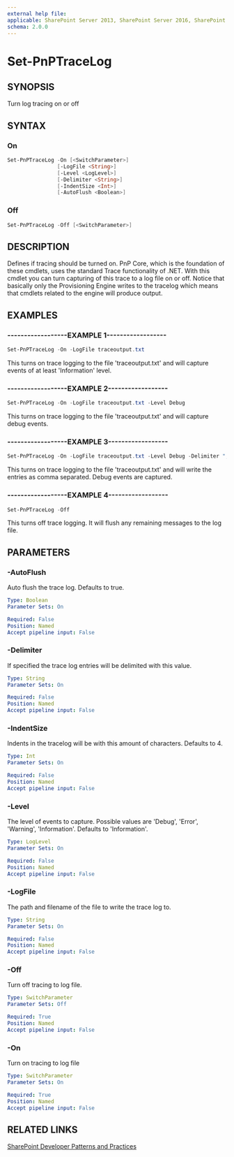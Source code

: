 ```yaml
---
external help file:
applicable: SharePoint Server 2013, SharePoint Server 2016, SharePoint Server 2019, SharePoint Online
schema: 2.0.0
---
```

# Set-PnPTraceLog

## SYNOPSIS
Turn log tracing on or off

## SYNTAX 

### On
```powershell
Set-PnPTraceLog -On [<SwitchParameter>]
                [-LogFile <String>]
                [-Level <LogLevel>]
                [-Delimiter <String>]
                [-IndentSize <Int>]
                [-AutoFlush <Boolean>]
```

### Off
```powershell
Set-PnPTraceLog -Off [<SwitchParameter>]
```

## DESCRIPTION
Defines if tracing should be turned on. PnP Core, which is the foundation of these cmdlets, uses the standard Trace functionality of .NET. With this cmdlet you can turn capturing of this trace to a log file on or off. Notice that basically only the Provisioning Engine writes to the tracelog which means that cmdlets related to the engine will produce output.

## EXAMPLES

### ------------------EXAMPLE 1------------------
```powershell
Set-PnPTraceLog -On -LogFile traceoutput.txt
```

This turns on trace logging to the file 'traceoutput.txt' and will capture events of at least 'Information' level.

### ------------------EXAMPLE 2------------------
```powershell
Set-PnPTraceLog -On -LogFile traceoutput.txt -Level Debug
```

This turns on trace logging to the file 'traceoutput.txt' and will capture debug events.

### ------------------EXAMPLE 3------------------
```powershell
Set-PnPTraceLog -On -LogFile traceoutput.txt -Level Debug -Delimiter ","
```

This turns on trace logging to the file 'traceoutput.txt' and will write the entries as comma separated. Debug events are captured.

### ------------------EXAMPLE 4------------------
```powershell
Set-PnPTraceLog -Off
```

This turns off trace logging. It will flush any remaining messages to the log file.

## PARAMETERS

### -AutoFlush
Auto flush the trace log. Defaults to true.

```yaml
Type: Boolean
Parameter Sets: On

Required: False
Position: Named
Accept pipeline input: False
```

### -Delimiter
If specified the trace log entries will be delimited with this value.

```yaml
Type: String
Parameter Sets: On

Required: False
Position: Named
Accept pipeline input: False
```

### -IndentSize
Indents in the tracelog will be with this amount of characters. Defaults to 4.

```yaml
Type: Int
Parameter Sets: On

Required: False
Position: Named
Accept pipeline input: False
```

### -Level
The level of events to capture. Possible values are 'Debug', 'Error', 'Warning', 'Information'. Defaults to 'Information'.

```yaml
Type: LogLevel
Parameter Sets: On

Required: False
Position: Named
Accept pipeline input: False
```

### -LogFile
The path and filename of the file to write the trace log to.

```yaml
Type: String
Parameter Sets: On

Required: False
Position: Named
Accept pipeline input: False
```

### -Off
Turn off tracing to log file.

```yaml
Type: SwitchParameter
Parameter Sets: Off

Required: True
Position: Named
Accept pipeline input: False
```

### -On
Turn on tracing to log file

```yaml
Type: SwitchParameter
Parameter Sets: On

Required: True
Position: Named
Accept pipeline input: False
```

## RELATED LINKS

[SharePoint Developer Patterns and Practices](https://aka.ms/sppnp)